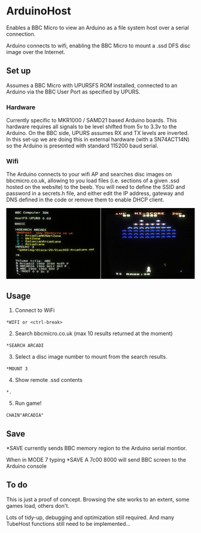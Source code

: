 # ArduinoHost

Enables a BBC Micro to view an Arduino as a file system host over a serial connection. 

Arduino connects to wifi, enabling the BBC Micro to mount a .ssd DFS disc image over the Internet.


## Set up

Assumes a BBC Micro with UPURSFS ROM installed, connected to an Arduino via the BBC User Port as specified by UPURS. 

### Hardware
Currently specific to MKR1000 / SAMD21 based Arduino boards. This hardware requires all signals to be level shifted from 5v to 3.3v to the Arduino. On the BBC side, UPURS assumes RX and TX levels are inverted. In this set-up we are doing this in external hardware (with a SN74ACT14N) so the Arduino is presented with standard 115200 baud serial.

### Wifi
The Arduino connects to your wifi AP and searches disc images on bbcmicro.co.uk, allowing to you load files (i.e. sections of a given .ssd hosted on the website) to the beeb. You will need to define the SSID and password in a secrets.h file, and either edit the IP address, gateway and DNS defined in the code or remove them to enable DHCP client.


![Screenshot](https://github.com/8bitkick/ArduinoHost/blob/master/screenshot2.jpg?raw=true)

## Usage

1) Connect to WiFi

`*WIFI or <ctrl-break>` 

2) Search bbcmicro.co.uk (max 10 results returned at the moment)

`*SEARCH ARCADI`

3) Select a disc image number to mount from the search results.

`*MOUNT 3`

4) Show remote .ssd contents

`*.`

5) Run game!

`CHAIN"ARCADIA"`

## Save

*SAVE currently sends BBC memory region to the Arduino serial montior.

When in MODE 7 typing *SAVE A 7c00 8000 will send BBC screen to the Arduino console


## To do

This is just a proof of concept. Browsing the site works to an extent, some games load, others don't.

Lots of tidy-up, debugging and optimization still required. And many TubeHost functions still need to be implemented...






